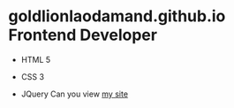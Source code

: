 # goldlionlaodamand.github.io Frontend Developer
- HTML 5
* CSS 3
+ JQuery
Can you view [my site](https://goldlionlaodamand.github.io/)
